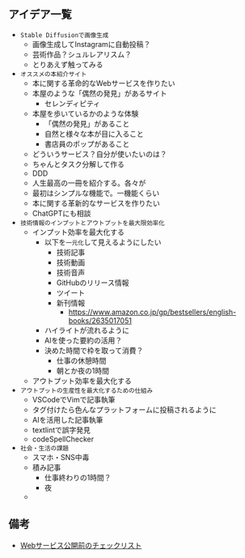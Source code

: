 ## アイデア一覧

- `Stable Diffusionで画像生成`
  - 画像生成してInstagramに自動投稿？
  - 芸術作品？シュルレアリスム？
  - とりあえず触ってみる
- `オススメの本紹介サイト`
  - 本に関する革命的なWebサービスを作りたい
  - 本屋のような「偶然の発見」があるサイト
    - セレンディピティ
  - 本屋を歩いているかのような体験
    - 「偶然の発見」があること
    - 自然と様々な本が目に入ること
    - 書店員のポップがあること
  - どういうサービス？自分が使いたいのは？
  - ちゃんとタスク分解して作る
  - DDD
  - 人生最高の一冊を紹介する。各々が
  - 最初はシンプルな機能で。一機能くらい
  - 本に関する革新的なサービスを作りたい
  - ChatGPTにも相談
- `技術情報のインプットとアウトプットを最大限効率化`
  - インプット効率を最大化する
    - 以下を`一元化`して見えるようにしたい
      - 技術記事
      - 技術動画
      - 技術音声
      - GitHubのリリース情報
      - ツイート
      - 新刊情報
        - https://www.amazon.co.jp/gp/bestsellers/english-books/2635017051
    - ハイライトが流れるように
    - AIを使った要約の活用？
    - 決めた時間で枠を取って消費？
      - 仕事の休憩時間
      - 朝とか夜の1時間
  - アウトプット効率を最大化する
- `アウトプットの生産性を最大化するための仕組み`
  - VSCodeでVimで記事執筆
  - タグ付けたら色んなプラットフォームに投稿されるように
  - AIを活用した記事執筆
  - textlintで誤字発見
  - codeSpellChecker
- `社会・生活の課題`
  - スマホ・SNS中毒
  - 積み記事
    - 仕事終わりの1時間？
    - 夜
  - 

## 備考

- [Webサービス公開前のチェックリスト](https://zenn.dev/catnose99/articles/547cbf57e5ad28)
